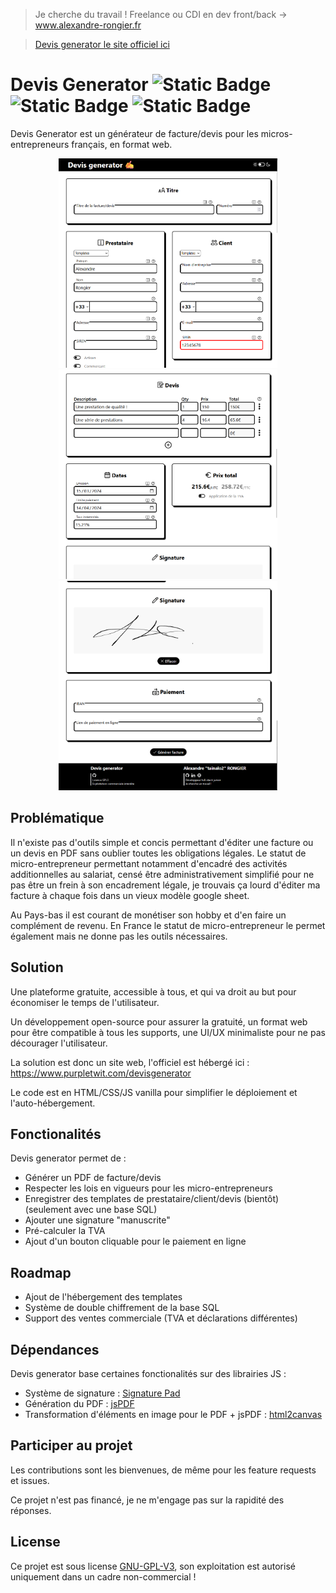 > Je cherche du travail ! Freelance ou CDI en dev front/back -> www.alexandre-rongier.fr


> [Devis generator le site officiel ici](https://www.purpletwit.com/devisgenerator)
# Devis Generator ![Static Badge](https://img.shields.io/badge/Licencse-GPL_V3-red) ![Static Badge](https://img.shields.io/badge/__-vanilla-yellow?style=flat&logo=javascript) ![Static Badge](https://img.shields.io/badge/__-Node--Red-red?style=flat&logo=nodered&logoColor=%23ff0505)

Devis Generator est un générateur de facture/devis pour les micros-entrepreneurs français, en format web.


<p align="center">
  <img width="350" height="335" src="https://raw.githubusercontent.com/tainalo2/devis_generator/main/image_for_readme_1.png">
  <img width="350" height="335" src="https://raw.githubusercontent.com/tainalo2/devis_generator/main/image_for_readme_2.png">
  <img width="350" height="335" src="https://raw.githubusercontent.com/tainalo2/devis_generator/main/image_for_readme_3.png">
</p>

## Problématique
Il n'existe pas d'outils simple et concis permettant d'éditer une facture ou un devis en PDF sans oublier toutes les obligations légales. Le statut de micro-entrepreneur permettant notamment d'encadré des activités additionnelles au salariat, censé être administrativement simplifié pour ne pas être un frein à son encadrement légale, je trouvais ça lourd d'éditer ma facture à chaque fois dans un vieux modèle google sheet.

Au Pays-bas il est courant de monétiser son hobby et d'en faire un complément de revenu. En France le statut de micro-entrepreneur le permet également mais ne donne pas les outils nécessaires.

## Solution
Une plateforme gratuite, accessible à tous, et qui va droit au but pour économiser le temps de l'utilisateur.

Un développement open-source pour assurer la gratuité, un format web pour être compatible à tous les supports, une UI/UX minimaliste pour ne pas décourager l'utilisateur.

La solution est donc un site web, l'officiel est hébergé ici : https://www.purpletwit.com/devisgenerator

Le code est en HTML/CSS/JS vanilla pour simplifier le déploiement et l'auto-hébergement.

## Fonctionalités

Devis generator permet de :
* Générer un PDF de facture/devis
* Respecter les lois en vigueurs pour les micro-entrepreneurs
* Enregistrer des templates de prestataire/client/devis (bientôt) (seulement avec une base SQL)
* Ajouter une signature "manuscrite"
* Pré-calculer la TVA
* Ajout d'un bouton cliquable pour le paiement en ligne

## Roadmap
* Ajout de l'hébergement des templates
* Système de double chiffrement de la base SQL
* Support des ventes commerciale (TVA et déclarations différentes)

## Dépendances
Devis generator base certaines fonctionalités sur des librairies JS :
* Système de signature : [Signature Pad](https://github.com/szimek/signature_pad?tab=readme-ov-file)
* Génération du PDF : [jsPDF](https://github.com/parallax/jsPDF)
* Transformation d'éléments en image pour le PDF + jsPDF : [html2canvas](https://github.com/niklasvh/html2canvas)

## Participer au projet

Les contributions sont les bienvenues, de même pour les feature requests et issues.

Ce projet n'est pas financé, je ne m'engage pas sur la rapidité des réponses.

## License
Ce projet est sous license [GNU-GPL-V3](https://www.gnu.org/licenses/gpl-3.0), son exploitation est autorisé uniquement dans un cadre non-commercial !

